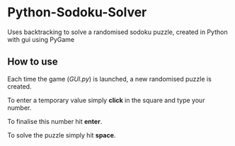 # Python-Sodoku-Solver
Uses backtracking to solve a randomised sodoku puzzle, created in Python with gui using PyGame

## How to use
Each time the game (_GUI.py_) is launched, a new randomised puzzle is created.

To enter a temporary value simply __click__ in the square and type your number.

To finalise this number hit __enter__.

To solve the puzzle simply hit __space__.
